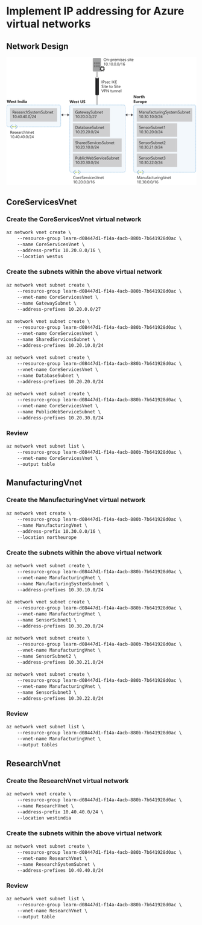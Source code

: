 # Implement IP addressing for Azure virtual networks

## Network Design

![azure_ip_addressing](azure_ip_addressing.svg)

## CoreServicesVnet

### Create the CoreServicesVnet virtual network

```shell
az network vnet create \
    --resource-group learn-d08447d1-f14a-4acb-880b-7b641928d0ac \
    --name CoreServicesVnet \
    --address-prefix 10.20.0.0/16 \
    --location westus
```

### Create the subnets within the above virtual network
```shell
az network vnet subnet create \
    --resource-group learn-d08447d1-f14a-4acb-880b-7b641928d0ac \
    --vnet-name CoreServicesVnet \
    --name GatewaySubnet \
    --address-prefixes 10.20.0.0/27

az network vnet subnet create \
    --resource-group learn-d08447d1-f14a-4acb-880b-7b641928d0ac \
    --vnet-name CoreServicesVnet \
    --name SharedServicesSubnet \
    --address-prefixes 10.20.10.0/24

az network vnet subnet create \
    --resource-group learn-d08447d1-f14a-4acb-880b-7b641928d0ac \
    --vnet-name CoreServicesVnet \
    --name DatabaseSubnet \
    --address-prefixes 10.20.20.0/24

az network vnet subnet create \
    --resource-group learn-d08447d1-f14a-4acb-880b-7b641928d0ac \
    --vnet-name CoreServicesVnet \
    --name PublicWebServiceSubnet \
    --address-prefixes 10.20.30.0/24
```

### Review 
```shell
az network vnet subnet list \
    --resource-group learn-d08447d1-f14a-4acb-880b-7b641928d0ac \
    --vnet-name CoreServicesVnet \
    --output table
```

## ManufacturingVnet

### Create the ManufacturingVnet virtual network

```shell
az network vnet create \
    --resource-group learn-d08447d1-f14a-4acb-880b-7b641928d0ac \
    --name ManufacturingVnet \
    --address-prefix 10.30.0.0/16 \
    --location northeurope
```

### Create the subnets within the above virtual network

```shell
az network vnet subnet create \
    --resource-group learn-d08447d1-f14a-4acb-880b-7b641928d0ac \
    --vnet-name ManufacturingVnet \
    --name ManufacturingSystemSubnet \
    --address-prefixes 10.30.10.0/24

az network vnet subnet create \
    --resource-group learn-d08447d1-f14a-4acb-880b-7b641928d0ac \
    --vnet-name ManufacturingVnet \
    --name SensorSubnet1 \
    --address-prefixes 10.30.20.0/24

az network vnet subnet create \
    --resource-group learn-d08447d1-f14a-4acb-880b-7b641928d0ac \
    --vnet-name ManufacturingVnet \
    --name SensorSubnet2 \
    --address-prefixes 10.30.21.0/24

az network vnet subnet create \
    --resource-group learn-d08447d1-f14a-4acb-880b-7b641928d0ac \
    --vnet-name ManufacturingVnet \
    --name SensorSubnet3 \
    --address-prefixes 10.30.22.0/24
```

### Review

```shell
az network vnet subnet list \
    --resource-group learn-d08447d1-f14a-4acb-880b-7b641928d0ac \
    --vnet-name ManufacturingVnet \
    --output tables
```

## ResearchVnet

### Create the ResearchVnet virtual network

```shell
az network vnet create \
    --resource-group learn-d08447d1-f14a-4acb-880b-7b641928d0ac \
    --name ResearchVnet \
    --address-prefix 10.40.40.0/24 \
    --location westindia
```

### Create the subnets within the above virtual network

```shell
az network vnet subnet create \
    --resource-group learn-d08447d1-f14a-4acb-880b-7b641928d0ac \
    --vnet-name ResearchVnet \
    --name ResearchSystemSubnet \
    --address-prefixes 10.40.40.0/24
```

### Review

```shell
az network vnet subnet list \
    --resource-group learn-d08447d1-f14a-4acb-880b-7b641928d0ac \
    --vnet-name ResearchVnet \
    --output table
```

